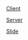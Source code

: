 [Client](https://github.com/dontsleep404/foodapp)

[Server](https://github.com/dontsleep404/foodserver)

[Slide](https://www.canva.com/design/DAF0JY2EtTU/bC7cOEPOFvbGCEr_RifWRw/edit)